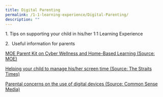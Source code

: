 ```yaml
---
title: Digital Parenting
permalink: /1-1-learning-experience/Digital-Parenting/
description: ""
---
```

  
1\. Tips on supporting your child in his/her 1:1 Learning Experience   
  
  
  
2.  Useful information for parents  
  
[MOE Parent Kit on Cyber Wellness and Home-Based Learning (Source: MOE)](https://www.moe.gov.sg/parentkit)  
  
[Helping your child to manage his/her screen time (Source: The Straits Times)](https://www.straitstimes.com/lifestyle/tools-to-manage-screen-time)  
  
[Parental concerns on the use of digital devices (Source: Common Sense Media)](https://www.commonsensemedia.org/parent-concerns?page=1)